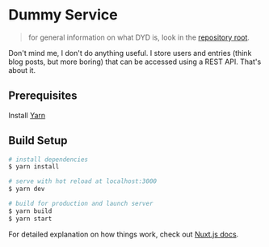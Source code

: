 # Dummy Service

> for general information on what DYD is, look in the [repository root](../README.md).

Don't mind me, I don't do anything useful.
I store users and entries (think blog posts, but more boring) that can be accessed using a REST API.
That's about it.

## Prerequisites

Install [Yarn](https://yarnpkg.com/lang/en/docs/install/)

## Build Setup

``` bash
# install dependencies
$ yarn install

# serve with hot reload at localhost:3000
$ yarn dev

# build for production and launch server
$ yarn build
$ yarn start
```

For detailed explanation on how things work, check out [Nuxt.js docs](https://nuxtjs.org).
